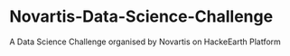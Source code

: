 # Novartis-Data-Science-Challenge
A Data Science Challenge organised by Novartis on HackeEarth Platform
